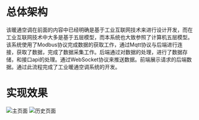 # 总体架构
  该暖通空调在前面的内容中已经明确是基于工业互联网技术来进行设计开发，而在工业互联网技术中大多是基于五层模型，而本系统也大致参照了计算机五层模型。该系统使用了Modbus协议完成数据的获取工作，通过Mqtt协议与后端进行连接，获取了数据，完成了数据采集工作。后端通过对数据的处理，进行了数据存储，和接口api的处理。通过WebSocket协议来推送数据。前端展示请求的后端数据。通过此流程完成了工业暖通空调系统的开发。


# 实现效果
![主页面]('https://github.com/hzx17/modbus-mqtt-screen/blob/main/src/assets/%E5%9B%BE%E7%89%871.png')
![历史页面]('https://github.com/hzx17/modbus-mqtt-screen/blob/main/src/assets/%E5%9B%BE%E7%89%872.png')